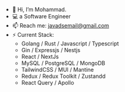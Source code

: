- 👋 Hi, I’m Mohammad.
- 💻️ a Software Engineer
- 📫 Reach me: javadsemail@gmail.com
- ⚡ Current Stack:
  - Golang / Rust / Javascript / Typescript
  - Gin / Expressjs / Nestjs
  - React / NextJs
  - MySQL / PostgreSQL / MongoDB
  - TailwindCSS / MUI / Mantine
  - Redux / Redux Toolkit / Zustandd
  - React Query / Apollo
<!---
JavadsGithub/JavadsGithub is a ✨ special ✨ repository because its `README.md` (this file) appears on your GitHub profile.
You can click the Preview link to take a look at your changes.
--->

